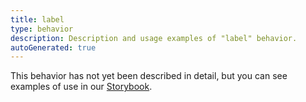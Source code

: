 ```yaml
---
title: label
type: behavior
description: Description and usage examples of "label" behavior.
autoGenerated: true
---
```


This behavior has not yet been described in detail, but you can see examples of use in our [Storybook](/storybook).